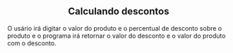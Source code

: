 <h2 align='center'>Calculando descontos</h2>

O usário irá digitar o valor do produto e o percentual de desconto sobre o produto e o programa irá retornar o valor do desconto e o valor do produto com o desconto.
